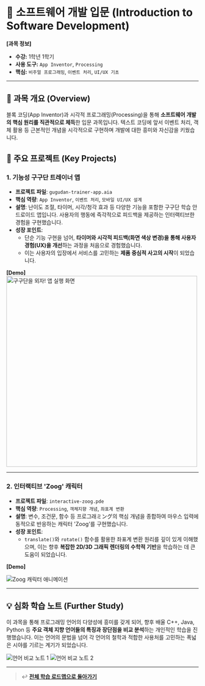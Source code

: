 # 🚀 소프트웨어 개발 입문 (Introduction to Software Development)

**[과목 정보]**
- **수강:** 1학년 1학기
- **사용 도구:** `App Inventor`, `Processing`
- **핵심:** `비주얼 프로그래밍`, `이벤트 처리`, `UI/UX 기초`

---

## 📖 과목 개요 (Overview)
블록 코딩(App Inventor)과 시각적 프로그래밍(Processing)을 통해 **소프트웨어 개발의 핵심 원리를 직관적으로 체득**한 입문 과목입니다. 텍스트 코딩에 앞서 이벤트 처리, 객체 활용 등 근본적인 개념을 시각적으로 구현하며 개발에 대한 흥미와 자신감을 키웠습니다.

## 🚀 주요 프로젝트 (Key Projects)

### 1. 기능성 구구단 트레이너 앱
- **프로젝트 파일**: `gugudan-trainer-app.aia`
- **핵심 역량**: `App Inventor`, `이벤트 처리`, `모바일 UI/UX 설계`
- **설명**: 난이도 조절, 타이머, 시각/청각 효과 등 다양한 기능을 포함한 구구단 학습 안드로이드 앱입니다. 사용자의 행동에 즉각적으로 피드백을 제공하는 인터랙티브한 경험을 구현했습니다.
- **성장 포인트**:
    - 단순 기능 구현을 넘어, **타이머와 시각적 피드백(화면 색상 변경)을 통해 사용자 경험(UX)을 개선**하는 과정을 처음으로 경험했습니다.
    - 이는 사용자의 입장에서 서비스를 고민하는 **제품 중심적 사고의 시작**이 되었습니다.

**[Demo]**
<img src="./assets/gugudan-app-screenshot.jpg" alt="구구단을 외자! 앱 실행 화면" width="500"/>

---

### 2. 인터랙티브 'Zoog' 캐릭터
- **프로젝트 파일**: `interactive-zoog.pde`
- **핵심 역량**: `Processing`, `객체지향 개념`, `좌표계 변환`
- **설명**: 변수, 조건문, 함수 등 프로그래ミング의 핵심 개념을 종합하여 마우스 입력에 동적으로 반응하는 캐릭터 'Zoog'를 구현했습니다.
- **성장 포인트**:
    - `translate()`와 `rotate()` 함수를 활용한 좌표계 변환 원리를 깊이 있게 이해했으며, 이는 향후 **복잡한 2D/3D 그래픽 렌더링의 수학적 기반**을 학습하는 데 큰 도움이 되었습니다.

**[Demo]**

![Zoog 캐릭터 애니메이션](./assets/zoog-screenshot.png)

---

## 💡 심화 학습 노트 (Further Study)

이 과목을 통해 프로그래밍 언어의 다양성에 흥미를 갖게 되어, 향후 배울 C++, Java, Python 등 **주요 객체 지향 언어들의 특징과 장단점을 비교 분석**하는 개인적인 학습을 진행했습니다. 이는 언어의 문법을 넘어 각 언어의 철학과 적합한 사용처를 고민하는 폭넓은 시야를 기르는 계기가 되었습니다.

![언어 비교 노트 1](./assets/language-comparison-note-1.jpg)
![언어 비교 노트 2](./assets/language-comparison-note-2.jpg)

---
> ↩️ **[전체 학습 로드맵으로 돌아가기](../../README.md)**
